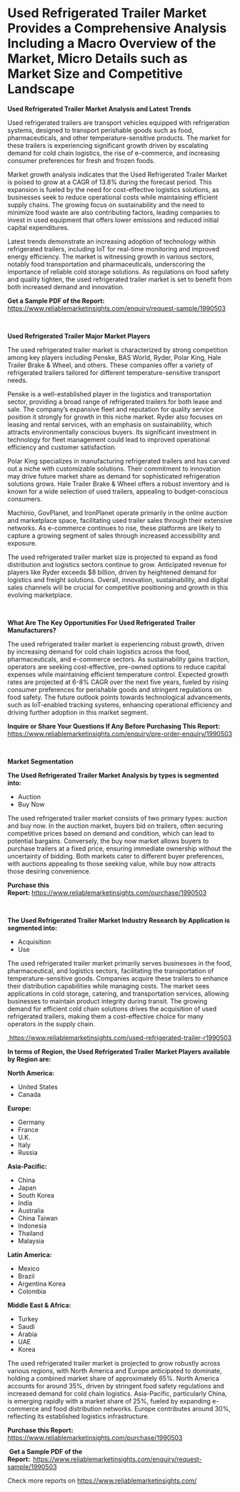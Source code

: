 <p><h1>Used Refrigerated Trailer Market Provides a Comprehensive Analysis Including a Macro Overview of the Market, Micro Details such as Market Size and Competitive Landscape</h1></p><p><strong>Used Refrigerated Trailer Market Analysis and Latest Trends</strong></p>
<p><p>Used refrigerated trailers are transport vehicles equipped with refrigeration systems, designed to transport perishable goods such as food, pharmaceuticals, and other temperature-sensitive products. The market for these trailers is experiencing significant growth driven by escalating demand for cold chain logistics, the rise of e-commerce, and increasing consumer preferences for fresh and frozen foods.</p><p>Market growth analysis indicates that the Used Refrigerated Trailer Market is poised to grow at a CAGR of 13.8% during the forecast period. This expansion is fueled by the need for cost-effective logistics solutions, as businesses seek to reduce operational costs while maintaining efficient supply chains. The growing focus on sustainability and the need to minimize food waste are also contributing factors, leading companies to invest in used equipment that offers lower emissions and reduced initial capital expenditures.</p><p>Latest trends demonstrate an increasing adoption of technology within refrigerated trailers, including IoT for real-time monitoring and improved energy efficiency. The market is witnessing growth in various sectors, notably food transportation and pharmaceuticals, underscoring the importance of reliable cold storage solutions. As regulations on food safety and quality tighten, the used refrigerated trailer market is set to benefit from both increased demand and innovation.</p></p>
<p><strong>Get a Sample PDF of the Report:&nbsp;</strong> <a href="https://www.reliablemarketinsights.com/enquiry/request-sample/1990503?utm_campaign=3270&utm_medium=2&utm_source=Github&utm_content=ia&utm_term=10032025&utm_id=used-refrigerated-trailer">https://www.reliablemarketinsights.com/enquiry/request-sample/1990503</a></p>
<p>&nbsp;</p>
<p><strong>Used Refrigerated Trailer Major Market Players</strong></p>
<p><p>The used refrigerated trailer market is characterized by strong competition among key players including Penske, BAS World, Ryder, Polar King, Hale Trailer Brake & Wheel, and others. These companies offer a variety of refrigerated trailers tailored for different temperature-sensitive transport needs.</p><p>Penske is a well-established player in the logistics and transportation sector, providing a broad range of refrigerated trailers for both lease and sale. The company’s expansive fleet and reputation for quality service position it strongly for growth in this niche market. Ryder also focuses on leasing and rental services, with an emphasis on sustainability, which attracts environmentally conscious buyers. Its significant investment in technology for fleet management could lead to improved operational efficiency and customer satisfaction.</p><p>Polar King specializes in manufacturing refrigerated trailers and has carved out a niche with customizable solutions. Their commitment to innovation may drive future market share as demand for sophisticated refrigeration solutions grows. Hale Trailer Brake & Wheel offers a robust inventory and is known for a wide selection of used trailers, appealing to budget-conscious consumers.</p><p>Machinio, GovPlanet, and IronPlanet operate primarily in the online auction and marketplace space, facilitating used trailer sales through their extensive networks. As e-commerce continues to rise, these platforms are likely to capture a growing segment of sales through increased accessibility and exposure.</p><p>The used refrigerated trailer market size is projected to expand as food distribution and logistics sectors continue to grow. Anticipated revenue for players like Ryder exceeds $8 billion, driven by heightened demand for logistics and freight solutions. Overall, innovation, sustainability, and digital sales channels will be crucial for competitive positioning and growth in this evolving marketplace.</p></p>
<p>&nbsp;</p>
<p><strong>What Are The Key Opportunities For Used Refrigerated Trailer Manufacturers?</strong></p>
<p><p>The used refrigerated trailer market is experiencing robust growth, driven by increasing demand for cold chain logistics across the food, pharmaceuticals, and e-commerce sectors. As sustainability gains traction, operators are seeking cost-effective, pre-owned options to reduce capital expenses while maintaining efficient temperature control. Expected growth rates are projected at 6-8% CAGR over the next five years, fueled by rising consumer preferences for perishable goods and stringent regulations on food safety. The future outlook points towards technological advancements, such as IoT-enabled tracking systems, enhancing operational efficiency and driving further adoption in this market segment.</p></p>
<p><strong>Inquire or Share Your Questions If Any Before Purchasing This Report:</strong> <a href="https://www.reliablemarketinsights.com/enquiry/pre-order-enquiry/1990503?utm_campaign=3270&utm_medium=2&utm_source=Github&utm_content=ia&utm_term=10032025&utm_id=used-refrigerated-trailer">https://www.reliablemarketinsights.com/enquiry/pre-order-enquiry/1990503</a></p>
<p>&nbsp;</p>
<p><strong>Market Segmentation</strong></p>
<p><strong>The Used Refrigerated Trailer Market Analysis by types is segmented into:</strong></p>
<p><ul><li>Auction</li><li>Buy Now</li></ul></p>
<p><p>The used refrigerated trailer market consists of two primary types: auction and buy now. In the auction market, buyers bid on trailers, often securing competitive prices based on demand and condition, which can lead to potential bargains. Conversely, the buy now market allows buyers to purchase trailers at a fixed price, ensuring immediate ownership without the uncertainty of bidding. Both markets cater to different buyer preferences, with auctions appealing to those seeking value, while buy now attracts those desiring convenience.</p></p>
<p><strong>Purchase this Report:&nbsp;</strong><a href="https://www.reliablemarketinsights.com/purchase/1990503?utm_campaign=3270&utm_medium=2&utm_source=Github&utm_content=ia&utm_term=10032025&utm_id=used-refrigerated-trailer">https://www.reliablemarketinsights.com/purchase/1990503</a></p>
<p>&nbsp;</p>
<p><strong>The Used Refrigerated Trailer Market Industry Research by Application is segmented into:</strong></p>
<p><ul><li>Acquisition</li><li>Use</li></ul></p>
<p><p>The used refrigerated trailer market primarily serves businesses in the food, pharmaceutical, and logistics sectors, facilitating the transportation of temperature-sensitive goods. Companies acquire these trailers to enhance their distribution capabilities while managing costs. The market sees applications in cold storage, catering, and transportation services, allowing businesses to maintain product integrity during transit. The growing demand for efficient cold chain solutions drives the acquisition of used refrigerated trailers, making them a cost-effective choice for many operators in the supply chain.</p></p>
<p><a href="https://www.reliablemarketinsights.com/used-refrigerated-trailer-r1990503?utm_campaign=3270&utm_medium=2&utm_source=Github&utm_content=ia&utm_term=10032025&utm_id=used-refrigerated-trailer">&nbsp;https://www.reliablemarketinsights.com/used-refrigerated-trailer-r1990503</a></p>
<p><strong>In terms of Region, the Used Refrigerated Trailer Market Players available by Region are:</strong></p>
<p>
    <p> <strong> North America: </strong>
        <ul>
            <li>United States</li>
            <li>Canada</li>
        </ul>
        </p> 
    <p> <strong> Europe: </strong>
        <ul>
            <li>Germany</li>
            <li>France</li>
            <li>U.K.</li>
            <li>Italy</li>
            <li>Russia</li>
        </ul>
        </p> 
    <p> <strong> Asia-Pacific: </strong>
        <ul>
            <li>China</li>
            <li>Japan</li>
            <li>South Korea</li>
            <li>India</li>
            <li>Australia</li>
            <li>China Taiwan</li>
            <li>Indonesia</li>
            <li>Thailand</li>
            <li>Malaysia</li>
        </ul>
        </p> 
    <p> <strong> Latin America: </strong>
        <ul>
            <li>Mexico</li>
            <li>Brazil</li>
            <li>Argentina Korea</li>
            <li>Colombia</li>
        </ul>
        </p> 
    <p> <strong> Middle East & Africa: </strong>
        <ul>
            <li>Turkey</li>
            <li>Saudi</li>
            <li>Arabia</li>
            <li>UAE</li>
            <li>Korea</li>
        </ul>
    </p>
    </p>
<p><p>The used refrigerated trailer market is projected to grow robustly across various regions, with North America and Europe anticipated to dominate, holding a combined market share of approximately 65%. North America accounts for around 35%, driven by stringent food safety regulations and increased demand for cold chain logistics. Asia-Pacific, particularly China, is emerging rapidly with a market share of 25%, fueled by expanding e-commerce and food distribution networks. Europe contributes around 30%, reflecting its established logistics infrastructure.</p></p>
<p><strong>Purchase this Report: </strong><a href="https://www.reliablemarketinsights.com/purchase/1990503?utm_campaign=3270&utm_medium=2&utm_source=Github&utm_content=ia&utm_term=10032025&utm_id=used-refrigerated-trailer">https://www.reliablemarketinsights.com/purchase/1990503</a></p>
<p>&nbsp;<strong>Get a Sample PDF of the Report:&nbsp;&nbsp;</strong><a href="https://www.reliablemarketinsights.com/enquiry/request-sample/1990503?utm_campaign=3270&utm_medium=2&utm_source=Github&utm_content=ia&utm_term=10032025&utm_id=used-refrigerated-trailer">https://www.reliablemarketinsights.com/enquiry/request-sample/1990503</a></p>
<p><strong></strong></p>
<p>Check more reports on <a href="https://www.reliablemarketinsights.com/?utm_campaign=3270&utm_medium=2&utm_source=Github&utm_content=ia&utm_term=10032025&utm_id=used-refrigerated-trailer">https://www.reliablemarketinsights.com/</a></p>